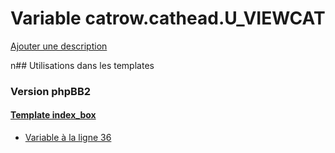 # Variable catrow.cathead.U_VIEWCAT
[Ajouter une description](https://fa-tvars.appspot.com/catrow.cathead.U_VIEWCAT)

n## Utilisations dans les templates

### Version phpBB2

#### [Template index_box](subsilver/index_box.md)
* [Variable à la ligne 36](../subsilver/index_box.tpl#L36)